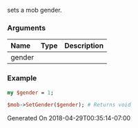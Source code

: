 sets a mob gender.
### Arguments
**Name**|**Type**|**Description**
:---|:---|:---
gender||

### Example

```perl
my $gender = 1;

$mob->SetGender($gender); # Returns void
```


Generated On 2018-04-29T00:35:14-07:00